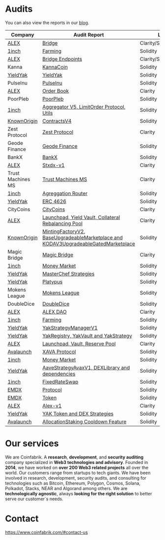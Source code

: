 # Audits
You can also view the reports in our [blog](https://blog.coinfabrik.com/smart-contracts-audits/).

| Company | Audit Report    | Language | Date      | 
| ------------------------------------------------------------------- | --------------- | -------- | --------- | 
| [ALEX](https://github.com/CoinFabrik/Audits/tree/proposal/ALEX)   | [Bridge](https://github.com/CoinFabrik/Audits/blob/proposal/ALEX/2023-04%20Bridge.pdf) | Clarity/Solidity/Typescript | 04/2023 |
| [1inch](https://github.com/CoinFabrik/Audits/tree/proposal/1inch)   | [Farming](https://github.com/CoinFabrik/Audits/blob/proposal/1inch/2022-12%20Farming.pdf) | Solidity | 12/2022 |
| [ALEX](https://github.com/CoinFabrik/Audits/tree/proposal/ALEX)   | [Bridge Endpoints](https://github.com/CoinFabrik/Audits/blob/proposal/ALEX/2022-12%20Bridge%20Endpoints.pdf) | Clarity/Solidity | 12/2022 |
| Kanna | [KannaCoin](https://github.com/CoinFabrik/Audits/blob/proposal/2021-11%20KannaCoin.pdf)               | Solidity | 11/2022 |
| [YieldYak](https://github.com/CoinFabrik/Audits/tree/proposal/YieldYak)   | [YieldYak](https://github.com/CoinFabrik/Audits/blob/proposal/YieldYak/2022-11%20YieldYak.pdf) | Solidity | 11/2022 |
| PulseInu   | [PulseInu](https://github.com/CoinFabrik/Audits/blob/proposal/2022-11%20PoorPleb.pdf) | Solidity | 11/2022 |
| [ALEX](https://github.com/CoinFabrik/Audits/tree/proposal/ALEX)   | [Order Book](https://github.com/CoinFabrik/Audits/blob/proposal/ALEX/2022-10%20Order%20Book.pdf) | Clarity | 10/2022 |
| PoorPleb   | [PoorPleb](https://github.com/CoinFabrik/Audits/blob/proposal/2022-10%20PoorPleb.pdf) | Solidity | 10/2022 |
| [1inch](https://github.com/CoinFabrik/Audits/tree/proposal/1inch)   | [Aggregator V5, LimitOrder Protocol, Utils](https://github.com/CoinFabrik/Audits/blob/proposal/1inch/2022-09%20Aggregator%20V5%2C%20LimitOrder%20Protocol%2C%20Utils.pdf) | Solidity | 09/2022 |
| [KnownOrigin](https://github.com/CoinFabrik/Audits/tree/proposal/KnownOrigin)   | [ContractsV4](https://github.com/CoinFabrik/Audits/blob/proposal/KnownOrigin/2022-09%20ContractsV4.pdf) | Solidity | 09/2022 |
| Zest Protocol   | [Zest Protocol](https://github.com/CoinFabrik/Audits/blob/proposal/2022-08%20Zest%20Protocol.pdf) | Clarity | 08/2022 |
| Geode Finance   | [Geode Finance](https://github.com/CoinFabrik/Audits/blob/proposal/2022-08%20Geode%20Finance.pdf) | Solidity | 08/2022 |
| BankX   | [BankX](https://github.com/CoinFabrik/Audits/blob/proposal/2022-08%20BankX.pdf) | Solidity | 08/2022 |
| [ALEX](https://github.com/CoinFabrik/Audits/tree/proposal/ALEX)   | [Stxdx-v1](https://github.com/CoinFabrik/Audits/blob/proposal/ALEX/2022-07%20Stxdx-v1.pdf) | Clarity | 07/2022 |
| Trust Machines MS   | [Trust Machines MS](https://github.com/CoinFabrik/Audits/blob/proposal/2022-07%20Trust%20Machines%20MS.pdf) | Clarity | 07/2022 |
| [1inch](https://github.com/CoinFabrik/Audits/tree/proposal/1inch)   | [Agreggation Router](https://github.com/CoinFabrik/Audits/blob/proposal/1inch/2022-06%20Agreggation%20Router%20V5.pdf) | Solidity | 06/2022 |
| [YieldYak](https://github.com/CoinFabrik/Audits/tree/proposal/YieldYak)   | [ERC 4626](https://github.com/CoinFabrik/Audits/blob/proposal/YieldYak/2022-06%20ERC%204626.pdf) | Solidity | 06/2022 |
| CityCoins   | [CityCoins](https://github.com/CoinFabrik/Audits/blob/proposal/2022-05%20CityCoins.pdf) | Clarity | 05/2022 |
| [ALEX](https://github.com/CoinFabrik/Audits/tree/proposal/ALEX)   | [Launchpad, Yield Vault, Collateral Rebalancing Pool](https://github.com/CoinFabrik/Audits/blob/proposal/ALEX/2022-04%20Launchpad%2C%20Yield%20Vault%2C%20Collateral%20Rebalancing%20Pool.pdf) | Clarity | 04/2022 |
| [KnownOrigin](https://github.com/CoinFabrik/Audits/tree/proposal/KnownOrigin)   | [MintingFactoryV2, BaseUpgradeableMarketplace and KODAV3UpgradeableGatedMarketplace](https://github.com/CoinFabrik/Audits/blob/proposal/KnownOrigin/2022-04%20MintingFactoryV2%2C%20BaseUpgradeableMarketplace%20and%20KODAV3UpgradeableGatedMarketplace.pdf) | Solidity | 04/2022 |
| Magic Bridge   | [Magic Bridge](https://github.com/CoinFabrik/Audits/blob/proposal/2022-04%20Magic%20Bridge.pdf) | Clarity | 04/2022 |
| [1inch](https://github.com/CoinFabrik/Audits/tree/proposal/1inch)   | [Money Market](https://github.com/CoinFabrik/Audits/blob/proposal/1inch/2022-03%20Money%20Market.pdf) | Solidity | 03/2022 |
| [YieldYak](https://github.com/CoinFabrik/Audits/tree/proposal/YieldYak)   | [MasterChef Strategies](https://github.com/CoinFabrik/Audits/blob/proposal/YieldYak/2022-03%20MasterChef%20Strategies.pdf) | Solidity | 03/2022 |
| [YieldYak](https://github.com/CoinFabrik/Audits/tree/proposal/YieldYak)   | [Platypus](https://github.com/CoinFabrik/Audits/blob/proposal/YieldYak/2022-02%20Platypus.pdf) | Solidity | 03/2022 |
| Mokens League   | [Mokens League](https://github.com/CoinFabrik/Audits/blob/proposal/2022-03%20Mokens%20League.pdf) | Solidity | 03/2022 |
| DoubleDice   | [DoubleDice](https://github.com/CoinFabrik/Audits/blob/proposal/2022-03%20DoubleDice.pdf) | Solidity | 03/2022 |
| [ALEX](https://github.com/CoinFabrik/Audits/tree/proposal/ALEX)   | [ALEX DAO](https://github.com/CoinFabrik/Audits/blob/proposal/ALEX/2022-02%20ALEX%20DAO.pdf) | Clarity | 02/2022 |
| [1inch](https://github.com/CoinFabrik/Audits/tree/proposal/1inch)   | [Farming](https://github.com/CoinFabrik/Audits/blob/proposal/1inch/2022-01%20Farming.pdf) | Solidity | 01/2022 |
| [YieldYak](https://github.com/CoinFabrik/Audits/tree/proposal/YieldYak)   | [YakStrategyManagerV1](https://github.com/CoinFabrik/Audits/blob/proposal/YieldYak/2022-01%20YakStrategyManagerV1.pdf) | Solidity | 01/2022 |
| [YieldYak](https://github.com/CoinFabrik/Audits/tree/proposal/YieldYak)   | [YakRegistry, YakVault and YakStrategy](https://github.com/CoinFabrik/Audits/blob/proposal/YieldYak/2022-01%20YakRegistry%2C%20YakVault%20and%20YakStrategy.pdf) | Solidity | 01/2022 |
| [ALEX](https://github.com/CoinFabrik/Audits/tree/proposal/ALEX)   | [Launchpad, Vault, Reserve Pool](https://github.com/CoinFabrik/Audits/blob/proposal/ALEX/2022-01%20Launchpad%2C%20Vault%2C%20Reserve%20Pool.pdf) | Clarity | 01/2022 |
| [Avalaunch](https://github.com/CoinFabrik/Audits/tree/proposal/Avalaunch)   | [XAVA Protocol](https://github.com/CoinFabrik/Audits/blob/proposal/Avalaunch/2022-01%20XAVA%20Protocol.pdf) | Solidity | 01/2022 |
| [1inch](https://github.com/CoinFabrik/Audits/tree/proposal/1inch)   | [Money Market](https://github.com/CoinFabrik/Audits/blob/proposal/1inch/2021-12%20Money%20Market.pdf) | Solidity | 12/2021 |
| [YieldYak](https://github.com/CoinFabrik/Audits/tree/proposal/YieldYak)   | [AaveStrategyAvaxV1, DEXLibrary and dependencies](https://github.com/CoinFabrik/Audits/blob/proposal/YieldYak/2021-12%20AaveStrategyAvaxV1%2C%20DEXLibrary%20and%20dependencies.pdf) | Solidity | 12/2021 |
| [1inch](https://github.com/CoinFabrik/Audits/tree/proposal/1inch)   | [FixedRateSwap](https://github.com/CoinFabrik/Audits/blob/proposal/1inch/2021-11%20FixedRateSwap.pdf) | Solidity | 11/2021 |
| [EMDX](https://github.com/CoinFabrik/Audits/tree/proposal/EMDX)   | [Protocol](https://github.com/CoinFabrik/Audits/blob/proposal/EMDX/2021-11%20Protocol.pdf) | Solidity | 11/2021 |
| [EMDX](https://github.com/CoinFabrik/Audits/tree/proposal/EMDX)   | [Token](https://github.com/CoinFabrik/Audits/blob/proposal/EMDX/2021-11%20Token.pdf) | Solidity | 11/2021 |
| [ALEX](https://github.com/CoinFabrik/Audits/tree/proposal/ALEX)   | [Alex-v1](https://github.com/CoinFabrik/Audits/blob/proposal/ALEX/2021-11%20Alex-v1.pdf) | Clarity | 11/2021 |
| [YieldYak](https://github.com/CoinFabrik/Audits/tree/proposal/YieldYak)   | [YAK Token and DEX Strategies](https://github.com/CoinFabrik/Audits/blob/proposal/YieldYak/2021-11%20YAK%20Token%20and%20DEX%20Strategies.pdf) | Solidity | 11/2021 |
| [Avalaunch](https://github.com/CoinFabrik/Audits/tree/proposal/Avalaunch)   | [AllocationStaking Cooldown Feature](https://github.com/CoinFabrik/Audits/blob/proposal/Avalaunch/2021-11%20AllocationStaking%20Cooldown%20Feature.pdf) | Solidity | 11/2021 |

# Our services
We are Coinfabrik. A **research**, **development**, and **security auditing** company specialized in **Web3 technologies and advisory**.
Founded in **2014**, we have worked on **over 200 Web3 related projects** all over the world. Our customers range from startups to tech giants. We have been involved in research, development, security audits, and consulting for technologies such as Bitcoin, Ethereum, Polygon, Cosmos, Solana, Polkadot, Stacks, NEAR and Algorand among others.
We are **technologically agnostic**, always **looking for the right solution** to better serve our customer`s needs.

# Contact
https://www.coinfabrik.com/#contact-us
